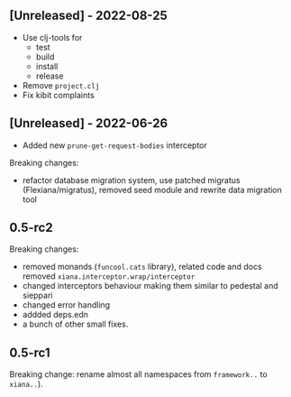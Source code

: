 ## [Unreleased] - 2022-08-25
- Use clj-tools for 
  - test
  - build
  - install
  - release 
- Remove `project.clj`
- Fix kibit complaints

## [Unreleased] - 2022-06-26
- Added new `prune-get-request-bodies` interceptor

Breaking changes: 
- refactor database migration system, use patched migratus (Flexiana/migratus), removed seed module and rewrite data migration tool

## 0.5-rc2
Breaking changes: 
- removed monands (`funcool.cats` library), related code and docs
  removed `xiana.interceptor.wrap/interceptor`
- changed interceptors behaviour making them similar to pedestal and sieppari
- changed error handling
- addded deps.edn
- a bunch of other small fixes.

## 0.5-rc1
Breaking change: rename almost all namespaces from `framework..` to `xiana..`).

